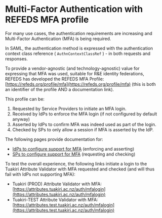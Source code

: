 # Multi-Factor Authentication with REFEDS MFA profile

For many use cases, the authentication requirements are increasing and Multi-Factor Authentication (MFA) is being required.

In SAML, the authentication method is expressed with the authentication context class reference ( `AuthnContextClassRef` ) - in both requests and responses.

To provide a vendor-agnostic (and technology-agnostic) value for expressing that MFA was used, suitable for R&E identity federations, REFEDS has developed the REFEDS MFA Profile: [https://refeds.org/profile/mfa](https://refeds.org/profile/mfa) (this is both an identifier of the profile AND a documentation link).

This profile can be:

1.  Requested by Service Providers to initiate an MFA login.
2.  Received by IdPs to enforce the MFA login (if not configured by default anyway)
3.  Asserted by IdPs to confirm MFA was indeed used as part of the login.
4.  Checked by SPs to only allow a session if MFA is asserted by the IdP.

The following pages provide documentation for:

*   [IdPs to configure support for MFA](https://reannz.atlassian.net/wiki/spaces/Tuakiri/pages/3815538737/Configuring+REFEDS+MFA+on+Shibboleth+IdP) (enforcing and asserting)
*   [SPs to configure support for MFA](https://reannz.atlassian.net/wiki/spaces/Tuakiri/pages/3815538751/Configuring+REFEDS+MFA+on+Shibboleth+SP) (requesting and checking)

To test the overall experience, the following links initiate a login to the Tuakiri Attribute Validator with MFA requested and checked (and will thus fail with IdPs not supporting MFA):

*   Tuakiri (PROD) Attribute Validator with MFA: [https://attributes.tuakiri.ac.nz/auth/mfalogin](https://attributes.tuakiri.ac.nz/auth/mfalogin)
*   Tuakiri-TEST Attribute Validator with MFA: [https://attributes.test.tuakiri.ac.nz/auth/mfalogin](https://attributes.test.tuakiri.ac.nz/auth/mfalogin)